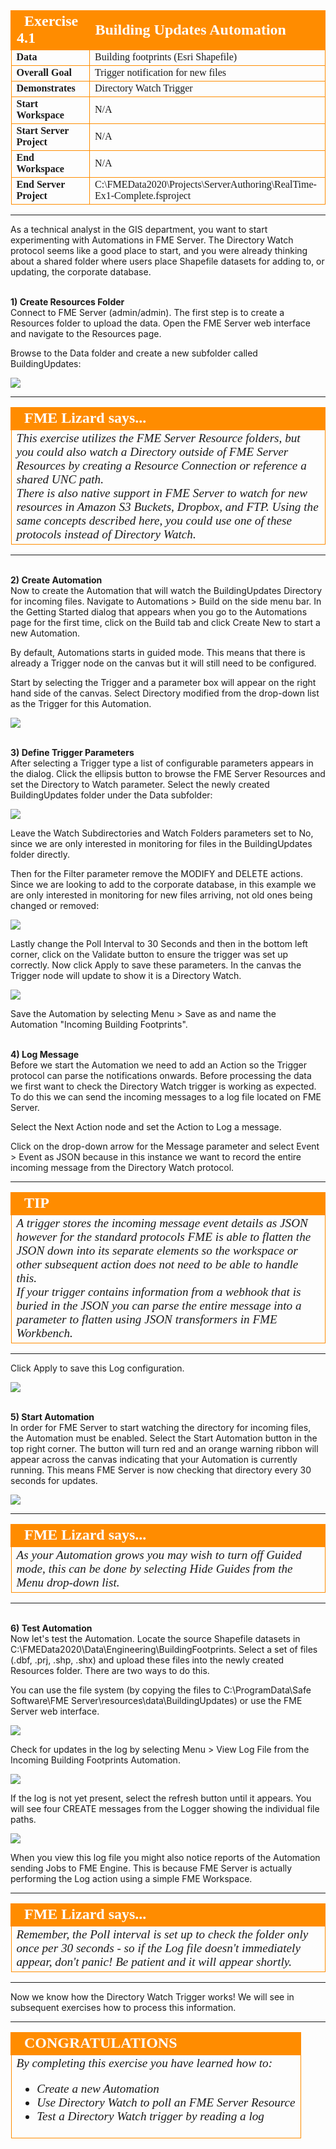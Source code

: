 <!--Instructor Notes-->

<!--Exercise Section-->


<table style="border-spacing: 0px;border-collapse: collapse;font-family:serif">
<tr>
<td width=25% style="vertical-align:middle;background-color:darkorange;border: 2px solid darkorange">
<i class="fa fa-cogs fa-lg fa-pull-left fa-fw" style="color:white;padding-right: 12px;vertical-align:text-top"></i>
<span style="color:white;font-size:x-large;font-weight: bold">Exercise 4.1</span>
</td>
<td style="border: 2px solid darkorange;background-color:darkorange;color:white">
<span style="color:white;font-size:x-large;font-weight: bold">Building Updates Automation</span>
</td>
</tr>

<tr>
<td style="border: 1px solid darkorange; font-weight: bold">Data</td>
<td style="border: 1px solid darkorange">Building footprints (Esri Shapefile)</td>
</tr>

<tr>
<td style="border: 1px solid darkorange; font-weight: bold">Overall Goal</td>
<td style="border: 1px solid darkorange">Trigger notification for new files</td>
</tr>

<tr>
<td style="border: 1px solid darkorange; font-weight: bold">Demonstrates</td>
<td style="border: 1px solid darkorange">Directory Watch Trigger</td>
</tr>

<tr>
<td style="border: 1px solid darkorange; font-weight: bold">Start Workspace</td>
<td style="border: 1px solid darkorange">N/A</td>
</tr>

<tr>
<td style="border: 1px solid darkorange; font-weight: bold">Start Server Project</td>
<td style="border: 1px solid darkorange">N/A</td>
</tr>

<tr>
<td style="border: 1px solid darkorange; font-weight: bold">End Workspace</td>
<td style="border: 1px solid darkorange">N/A</td>
</tr>

<tr>
<td style="border: 1px solid darkorange; font-weight: bold">End Server Project</td>
<td style="border: 1px solid darkorange">C:\FMEData2020\Projects\ServerAuthoring\RealTime-Ex1-Complete.fsproject</td>
</tr>

</table>

---

As a technical analyst in the GIS department, you want to start experimenting with Automations in FME Server. The Directory Watch protocol seems like a good place to start, and you were already thinking about a shared folder where users place Shapefile datasets for adding to, or updating, the corporate database.


<br>**1) Create Resources Folder**
<br>Connect to FME Server (admin/admin). The first step is to create a Resources folder to upload the data. Open the FME Server web interface and navigate to the Resources page.

Browse to the Data folder and create a new subfolder called BuildingUpdates:

![](./Images/Img4.400.Ex1.NewDataFolder.png)

---

<!--Person X Says Section-->

<table style="border-spacing: 0px">
<tr>
<td style="vertical-align:middle;background-color:darkorange;border: 2px solid darkorange">
<i class="fa fa-quote-left fa-lg fa-pull-left fa-fw" style="color:white;padding-right: 12px;vertical-align:text-top"></i>
<span style="color:white;font-size:x-large;font-weight: bold;font-family:serif">FME Lizard says...</span>
</td>
</tr>

<tr>
<td style="border: 1px solid darkorange">
<span style="font-family:serif; font-style:italic; font-size:larger">
This exercise utilizes the FME Server Resource folders, but you could also watch a Directory outside of FME Server Resources by creating a Resource Connection or reference a shared UNC path.
<br>There is also native support in FME Server to watch for new resources in Amazon S3 Buckets, Dropbox, and FTP. Using the same concepts described here, you could use one of these protocols instead of Directory Watch.
</td>
</tr>
</table>

---

<br>**2) Create Automation**
<br>Now to create the Automation that will watch the BuildingUpdates Directory for incoming files. Navigate to Automations > Build on the side menu bar. In the Getting Started dialog that appears when you go to the Automations page for the first time, click on the Build tab and click Create New to start a new Automation.

By default, Automations starts in guided mode. This means that there is already a Trigger node on the canvas but it will still need to be configured.

Start by selecting the Trigger and a parameter box will appear on the right hand side of the canvas.
Select Directory modified from the drop-down list as the Trigger for this Automation.

![](./Images/Img4.401.Ex1.NewTriggerDialog.png)

<br>**3) Define Trigger Parameters**
<br>After selecting a Trigger type a list of configurable parameters appears in the dialog. Click the ellipsis button to browse the FME Server Resources and set the Directory to Watch parameter. Select the newly created BuildingUpdates folder under the Data subfolder:

![](./Images/Img4.402.Ex1.DirectoryToWatch1.png)

Leave the Watch Subdirectories and Watch Folders parameters set to No, since we are only interested in monitoring for files in the BuildingUpdates folder directly.

Then for the Filter parameter remove the MODIFY and DELETE actions. Since we are looking to add to the corporate database, in this example we are only interested in monitoring for new files arriving, not old ones being changed or removed:

![](./Images/Img4.403.Ex1.DirectoryWatchFilter.png)

Lastly change the Poll Interval to 30 Seconds and then in the bottom left corner, click on the Validate button to ensure the trigger was set up correctly. Now click Apply to save these parameters. In the canvas the Trigger node will update to show it is a Directory Watch.

![](./Images/Img4.404.Ex1.CompleteDirectoryWatch.png)


Save the Automation by selecting Menu > Save as and name the Automation "Incoming Building Footprints".

<br>**4) Log Message**
<br>Before we start the Automation we need to add an Action so the Trigger protocol can parse the notifications onwards. Before processing the data we first want to check the Directory Watch trigger is working as expected. To do this we can send the incoming messages to a log file located on FME Server.

Select the Next Action node and set the Action to Log a message.

Click on the drop-down arrow for the Message parameter and select Event > Event as JSON because in this instance we want to record the entire incoming message from the Directory Watch protocol. 

---
<!--Tip Section-->

<table style="border-spacing: 0px">
<tr>
<td style="vertical-align:middle;background-color:darkorange;border: 2px solid darkorange">
<i class="fa fa-info-circle fa-lg fa-pull-left fa-fw" style="color:white;padding-right: 12px;vertical-align:text-top"></i>
<span style="color:white;font-size:x-large;font-weight: bold;font-family:serif">TIP</span>
</td>
</tr>

<tr>
<td style="border: 1px solid darkorange">
<span style="font-family:serif; font-style:italic; font-size:larger">
A trigger stores the incoming message event details as JSON however for the standard protocols FME is able to flatten the JSON down into its separate elements so the workspace or other subsequent action does not need to be able to handle this.
<br>If your trigger contains information from a webhook that is buried in the JSON you can parse the entire message into a parameter to flatten using JSON transformers in FME Workbench.
</span>
</td>
</tr>
</table>

---

 Click Apply to save this Log configuration.  

![](./Images/Img4.406.Ex1.CompleteLogMessage.png)

<br>**5) Start Automation**
<br>In order for FME Server to start watching the directory for incoming files, the Automation must be enabled. Select the Start Automation button in the top right corner. The button will turn red and an orange warning ribbon will appear across the canvas indicating that your Automation is currently running. This means FME Server is now checking that directory every 30 seconds for updates.

![](./Images/Img4.407.Ex1.StartAutomation.png)

---

<!--Person X Says Section-->

<table style="border-spacing: 0px">
<tr>
<td style="vertical-align:middle;background-color:darkorange;border: 2px solid darkorange">
<i class="fa fa-quote-left fa-lg fa-pull-left fa-fw" style="color:white;padding-right: 12px;vertical-align:text-top"></i>
<span style="color:white;font-size:x-large;font-weight: bold;font-family:serif">FME Lizard says...</span>
</td>
</tr>

<tr>
<td style="border: 1px solid darkorange">
<span style="font-family:serif; font-style:italic; font-size:larger">
As your Automation grows you may wish to turn off Guided mode, this can be done by selecting Hide Guides from the Menu drop-down list.
</span>
</td>
</tr>
</table>

---

<br>**6) Test Automation**
<br>Now let's test the Automation. Locate the source Shapefile datasets in C:\FMEData2020\Data\Engineering\BuildingFootprints. Select a set of files (.dbf, .prj, .shp, .shx) and upload these files into the newly created Resources folder. There are two ways to do this.

You can use the file system (by copying the files to C:\ProgramData\Safe Software\FME Server\resources\data\BuildingUpdates) or use the FME Server web interface.

![](./Images/Img4.408.Ex1.DirectoryWatchDataInFolder.png)

Check for updates in the log by selecting Menu > View Log File from the Incoming Building Footprints Automation.

![](./Images/Img4.409.Ex1.AutomationViewLogfile.png)

If the log is not yet present, select the refresh button until it appears. You will see four CREATE messages from the Logger showing the individual file paths.

![](./Images/Img4.410.Ex1.ViewAutomationsLog.png)

When you view this log file you might also notice reports of the Automation sending Jobs to FME Engine. This is because FME Server is actually performing the Log action using a simple FME Workspace. 

---

<!--Person X Says Section-->

<table style="border-spacing: 0px">
<tr>
<td style="vertical-align:middle;background-color:darkorange;border: 2px solid darkorange">
<i class="fa fa-quote-left fa-lg fa-pull-left fa-fw" style="color:white;padding-right: 12px;vertical-align:text-top"></i>
<span style="color:white;font-size:x-large;font-weight: bold;font-family:serif">FME Lizard says...</span>
</td>
</tr>

<tr>
<td style="border: 1px solid darkorange">
<span style="font-family:serif; font-style:italic; font-size:larger">
Remember, the Poll interval is set up to check the folder only once per 30 seconds - so if the Log file doesn't immediately appear, don't panic! Be patient and it will appear shortly.
</td>
</tr>
</table>

---

Now we know how the Directory Watch Trigger works! We will see in subsequent exercises how to process this information.

---

<!--Exercise Congratulations Section-->

<table style="border-spacing: 0px">
<tr>
<td style="vertical-align:middle;background-color:darkorange;border: 2px solid darkorange">
<i class="fa fa-thumbs-o-up fa-lg fa-pull-left fa-fw" style="color:white;padding-right: 12px;vertical-align:text-top"></i>
<span style="color:white;font-size:x-large;font-weight: bold;font-family:serif">CONGRATULATIONS</span>
</td>
</tr>

<tr>
<td style="border: 1px solid darkorange">
<span style="font-family:serif; font-style:italic; font-size:larger">
By completing this exercise you have learned how to:
<br>
<ul><li>Create a new Automation</li>
<li>Use Directory Watch to poll an FME Server Resource</li>
<li>Test a Directory Watch trigger by reading a log</li></ul>
</span>
</td>
</tr>
</table>   
